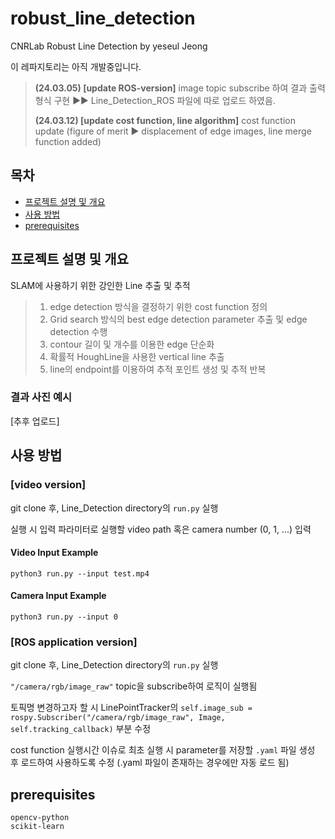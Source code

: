 # robust_line_detection
CNRLab Robust Line Detection by yeseul Jeong


이 레파지토리는 아직 개발중입니다. 

> <b>(24.03.05) [update ROS-version]</b> image topic subscribe 하여 결과 출력 형식 구현 ▶▶ Line_Detection_ROS 파일에 따로 업로드 하였음. 
>
> <b>(24.03.12) [update cost function, line algorithm]</b> cost function update (figure of merit ▶ displacement of edge images, line merge function added)


## 목차

- [프로젝트 설명 및 개요](#프로젝트-설명-및-개요)
- [사용 방법](#사용-방법)
- [prerequisites](#prerequisites)
  

## 프로젝트 설명 및 개요

SLAM에 사용하기 위한 강인한 Line 추출 및 추적 

>
> 1. edge detection 방식을 결정하기 위한 cost function 정의
> 2. Grid search 방식의 best edge detection parameter 추출 및 edge detection 수행
> 3. contour 길이 및 개수를 이용한 edge 단순화
> 4. 확률적 HoughLine을 사용한 vertical line 추출 
> 5. line의 endpoint를 이용하여 추적 포인트 생성 및 추적 반복
>

### 결과 사진 예시 

[추후 업로드] 

## 사용 방법

### [video version]

git clone 후, Line_Detection directory의 `run.py` 실행 

실행 시 입력 파라미터로 실행할 video path 혹은 camera number (0, 1, ...) 입력

#### Video Input Example
```
python3 run.py --input test.mp4
```

#### Camera Input Example
```
python3 run.py --input 0
```


### [ROS application version]

git clone 후, Line_Detection directory의 `run.py` 실행 

`"/camera/rgb/image_raw"` topic을 subscribe하여 로직이 실행됨 

토픽명 변경하고자 할 시 LinePointTracker의 `self.image_sub = rospy.Subscriber("/camera/rgb/image_raw", Image, self.tracking_callback)` 부분 수정 

cost function 실행시간 이슈로 최초 실행 시 parameter를 저장할 `.yaml` 파일 생성 후 로드하여 사용하도록 수정 (.yaml 파일이 존재하는 경우에만 자동 로드 됨)


## prerequisites

```
opencv-python
scikit-learn
```
